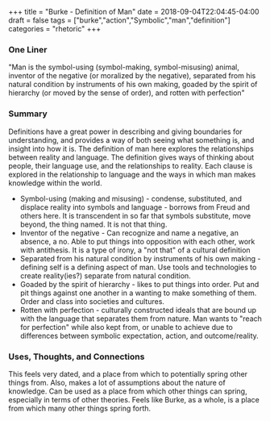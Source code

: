 +++
title = "Burke - Definition of Man"
date = 2018-09-04T22:04:45-04:00
draft = false
tags = ["burke","action","Symbolic","man","definition"]
categories = "rhetoric"
+++
### One Liner
"Man is the symbol-using (symbol-making, symbol-misusing) animal, inventor of the negative (or moralized by the negative), separated from his natural condition by instruments of his own making, goaded by the spirit of hierarchy (or moved by the sense of order), and rotten with perfection"

### Summary
Definitions have a great power in describing and giving boundaries for understanding, and provides a way of both seeing what something is, and insight into how it is. The definition of man here explores the relationships between reality and language. The definition gives ways of thinking about people, their language use, and the relationships to reality. Each clause is explored in the relationship to language and the ways in which man makes knowledge within the world.

- Symbol-using (making and misusing) - condense, substituted, and displace reality into symbols and language - borrows from Freud and others here. It is transcendent in so far that symbols substitute, move beyond, the thing named. It is not that thing.
- Inventor of the negative - Can recognize and name a negative, an absence, a no. Able to put things into opposition with each other, work with antithesis. It is a type of irony, a "not that" of a cultural definition
- Separated from his natural condition by instruments of his own making - defining self is a defining aspect of man. Use tools and technologies to create reality(ies?) separate from natural condition.
- Goaded by the spirit of hierarchy - likes to put things into order. Put and pit things against one another in a wanting to make something of them. Order and class into societies and cultures.
- Rotten with perfection - culturally constructed ideals that are bound up with the language that separates them from nature. Man wants to "reach for perfection" while also kept from, or unable to achieve due to differences between symbolic expectation, action, and outcome/reality.

### Uses, Thoughts, and Connections
This feels very dated, and a place from which to potentially spring other things from. Also, makes a lot of assumptions about the nature of knowledge. Can be used as a place from which other things can spring, especially in terms of other theories. Feels like Burke, as a whole, is a place from which many other things spring forth.
